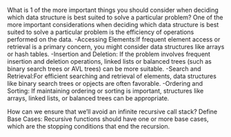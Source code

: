 What is 1 of the more important things you should consider when deciding which data structure is best suited to solve a particular problem?
 One of the more important considerations when deciding which data structure is best suited to solve a particular problem is the efficiency of operations performed on the data.
  -Accessing Elements:If frequent element access or retrieval is a primary concern, you might consider data structures like arrays or hash tables.
  -Insertion and Deletion: If the problem involves frequent insertion and deletion operations, linked lists or balanced trees (such as binary search trees or AVL trees) can be more suitable.
  -Search and Retrieval:For efficient searching and retrieval of elements, data structures like binary search trees or opjects are often favorable.
  -Ordering and Sorting: If maintaining ordering or sorting is important, structures like arrays, linked lists, or balanced trees can be appropriate.

How can we ensure that we’ll avoid an infinite recursive call stack?
  Define Base Cases: Recursive functions should have one or more base cases, which are the stopping conditions that end the recursion.